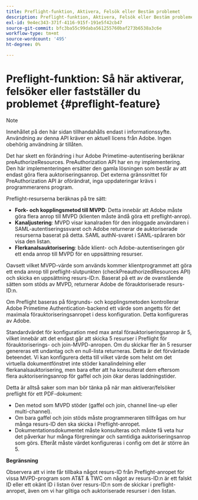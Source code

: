 ```yaml
---
title: Preflight-funktion, Aktivera, Felsök eller Bestäm problemet
description: Preflight-funktion, Aktivera, Felsök eller Bestäm problemet
exl-id: 9e4ec343-371f-4116-915f-191e5f42cb47
source-git-commit: bfc3ba55c99daba561255760baf273b6538a3c6e
workflow-type: tm+mt
source-wordcount: '495'
ht-degree: 0%

---
```


# Preflight-funktion: Så här aktiverar, felsöker eller fastställer du problemet {#preflight-feature}

>[!NOTE]
>
>Innehållet på den här sidan tillhandahålls endast i informationssyfte. Användning av denna API kräver en aktuell licens från Adobe. Ingen obehörig användning är tillåten.

Det har skett en förändring i hur Adobe Primetime-autentisering beräknar preAuthorizeResources. PreAuthorization API har en ny implementering. Den här implementeringen ersätter den gamla lösningen som består av att endast göra flera auktoriseringsanrop.
Det externa gränssnittet för PreAuthorization API är oförändrat, inga uppdateringar krävs i programmerarens program.

Preflight-resurserna beräknas på tre sätt:

* **Fork- och kopplingsmetod till MVPD**: Detta innebär att Adobe måste göra flera anrop till MVPD (klienten måste ändå göra ett preflight-anrop).
* **Kanaljustering**: MVPD visar kanalraden för den inloggade användaren i SAML-autentiseringssvaret och Adobe returnerar de auktoriserade resurserna baserat på detta. SAML authN-svaret i SAML-spåraren bör visa den listan.
* **Flerkanalsauktorisering**: både klient- och Adobe-autentiseringen gör ett enda anrop till MVPD för en uppsättning resurser.

Oavsett vilket MVPD-värde som används kommer klientprogrammet att göra ett enda anrop till preflight-slutpunkten (checkPreauthorizedResources API) och skicka en uppsättning resurs-ID:n. Baserat på ett av de ovanstående sätten som stöds av MVPD, returnerar Adobe de förauktoriserade resurs-ID:n.

Om Preflight baseras på förgrunds- och kopplingsmetoden kontrollerar Adobe Primetime Authentication-backend ett värde som angetts för det maximala förauktoriseringsanropet i dess konfiguration. Detta konfigureras av Adobe.

Standardvärdet för konfiguration med max antal förauktoriseringsanrop är 5, vilket innebär att det endast går att skicka 5 resurser i Preflight för förauktoriserings- och join-MVPD-anropen. Om du skickar fler än 5 resurser genereras ett undantag och en null-lista returneras. Detta är det förväntade beteendet. Vi kan konfigurera detta till vilket värde som helst om det virtuella dokumentfönstret inte stöder kanalindelning eller flerkanalsauktorisering, men bara efter att ha konsulterat dem eftersom flera auktoriseringsanrop för gaffel och join ökar deras laddningstider.

Detta är alltså saker som man bör tänka på när man aktiverar/felsöker preflight för ett PDF-dokument:

* Den metod som MVPD stöder (gaffel och join, channel line-up eller multi-channel).
* Om bara gaffel och join stöds måste programmeraren tillfrågas om hur många resurs-ID den ska skicka i Preflight-anropet.
* Dokumentationsdokumentet måste konsulteras och måste få veta hur det påverkar hur många förgreningar och samtidiga auktoriseringsanrop som görs. Efteråt måste värdet konfigureras i config om det är större än 5.

**Begränsning**

Observera att vi inte får tillbaka något resurs-ID från Preflight-anropet för vissa MVPD-program som AT&amp;T &amp; TWC om något av resurs-ID:n är ett falskt ID eller ett okänt ID i listan över resurs-ID:n som de skickar i preflight-anropet, även om vi har giltiga och auktoriserade resurser i den listan.
